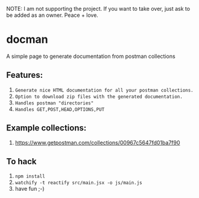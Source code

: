 NOTE: I am not supporting the project. If you want to take over, just ask to be added as an owner. Peace + love.

# docman
A simple page to generate documentation from postman collections

## Features: 
1. `Generate nice HTML documentation for all your postman collections.`
2. `Option to download zip files with the generated documentation.`
3. `Handles postman "directories" `
4. `Handles GET,POST,HEAD,OPTIONS,PUT`

## Example collections:
1. https://www.getpostman.com/collections/00967c5647fd01ba7f90


## To hack

1. `npm install`
2. `watchify -t reactify src/main.jsx -o js/main.js`
3. have fun ;-)

